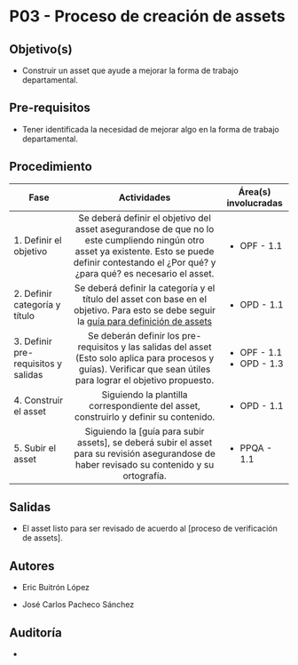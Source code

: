 # P03 - Proceso de creación de assets

## Objetivo(s)

- Construir un asset que ayude a mejorar la forma de trabajo departamental.

## Pre-requisitos

- Tener identificada la necesidad de mejorar algo en la forma de trabajo departamental.

## Procedimiento

| Fase |   Actividades   | Área(s) involucradas |
|------|:---------------:|--------------------|
| 1. Definir el objetivo | Se deberá definir el objetivo del asset asegurandose de que no lo este cumpliendo ningún otro asset ya existente. Esto se puede definir contestando el ¿Por qué? y ¿para qué? es necesario el asset. | <ul><li>OPF - 1.1</li></ul> |
| 2. Definir categoría y título | Se deberá definir la categoría y el título del asset con base en el objetivo. Para esto se debe seguir la [guía para definición de assets](../guias/G02-guia-definicion-assets) | <ul><li>OPD - 1.1</li></ul> |
| 3. Definir pre-requisitos y salidas | Se deberán definir los pre-requisitos y las salidas del asset (Esto solo aplica para procesos y guías). Verificar que sean útiles para lograr el objetivo propuesto.  | <ul><li>OPF - 1.1</li><li>OPD - 1.3</li></ul> |
| 4. Construir el asset | Siguiendo la plantilla correspondiente del asset, construirlo y definir su contenido. | <ul><li>OPD - 1.1</li></ul> |
| 5. Subir el asset | Siguiendo la [guía para subir assets], se deberá subir el asset para su revisión asegurandose de haber revisado su contenido y su ortografía. | <ul><li>PPQA - 1.1</li></ul> |

## Salidas

- El asset listo para ser revisado de acuerdo al [proceso de verificación de assets].

## Autores

- Eric Buitrón López

- José Carlos Pacheco Sánchez

## Auditoría

- 
